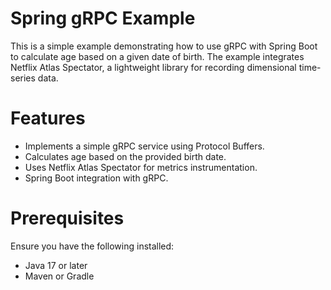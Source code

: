 # Spring gRPC Example

This is a simple example demonstrating how to use gRPC with Spring Boot to calculate age based on a given date of birth. The example integrates Netflix Atlas Spectator, a lightweight library for recording dimensional time-series data.

# Features

- Implements a simple gRPC service using Protocol Buffers.
- Calculates age based on the provided birth date.
- Uses Netflix Atlas Spectator for metrics instrumentation.
- Spring Boot integration with gRPC.

# Prerequisites

Ensure you have the following installed:

- Java 17 or later
- Maven or Gradle
